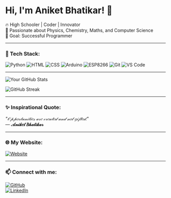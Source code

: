 # Hi, I'm Aniket Bhatikar! 👋  
🔥 High Schooler | Coder | Innovator  
🚀 Passionate about Physics, Chemistry, Maths, and Computer Science  
🎯 Goal: Successful Programmer  

---

### 🚀 Tech Stack:
![Python](https://img.shields.io/badge/Python-3776AB?style=for-the-badge&logo=python&logoColor=white)
![HTML](https://img.shields.io/badge/HTML-E34F26?style=for-the-badge&logo=html5&logoColor=white)
![CSS](https://img.shields.io/badge/CSS-1572B6?style=for-the-badge&logo=css3&logoColor=white)
![Arduino](https://img.shields.io/badge/Arduino-00979D?style=for-the-badge&logo=arduino&logoColor=white)
![ESP8266](https://img.shields.io/badge/ESP8266-000000?style=for-the-badge&logo=esp8266&logoColor=white)
![Git](https://img.shields.io/badge/Git-F05032?style=for-the-badge&logo=git&logoColor=white)
![VS Code](https://img.shields.io/badge/VS%20Code-007ACC?style=for-the-badge&logo=visual-studio-code&logoColor=white)


---

![Your GitHub Stats](https://github-readme-stats.vercel.app/api?username=AniketBhatikarCreations&show_icons=true&theme=tokyonight)  

![GitHub Streak](https://streak-stats.demolab.com?user=AniketBhatikarCreations&theme=dark&hide_border=true)  

---

### ✨ Inspirational Quote:
*"𝒪𝓅𝓅𝑜𝓇𝓉𝓊𝓃𝒾𝓉𝒾𝑒𝓈 𝒶𝓇𝑒 𝒸𝓇𝑒𝒶𝓉𝑒𝒹 𝒶𝓃𝒹 𝓃𝑜𝓉 𝑔𝒾𝒻𝓉𝑒𝒹."*  
— **𝒜𝓃𝒾𝓀𝑒𝓉 𝐵𝒽𝒶𝓉𝒾𝓀𝒶𝓇**

---

### 🌐 My Website:
[![Website](https://img.shields.io/badge/My%20Website-Visit%20Now-orange?style=for-the-badge&logo=google-chrome)](https://aniketbhatikarcreations.github.io/index.html)  

---

### 📫 Connect with me:
[![GitHub](https://img.shields.io/badge/GitHub-000?style=for-the-badge&logo=github)](https://github.com/AniketBhatikarCreations)  
[![LinkedIn](https://img.shields.io/badge/LinkedIn-0077B5?style=for-the-badge&logo=linkedin)](https://linkedin.com/in/aniketbhatikarcreations)  

